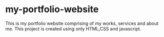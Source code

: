 # my-portfolio-website
This is my portfolio website comprising of my works, services and about me. This project is created using only HTML,CSS and javascript.
